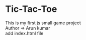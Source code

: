# Tic-Tac-Toe
This is my first js small game project
<br>
Author => Arun kumar
<br>
add index.html file